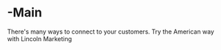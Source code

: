 # -Main
There's many ways to connect to your customers. Try the American way with Lincoln Marketing
